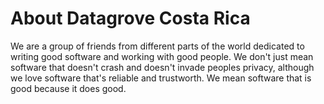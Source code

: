 # About Datagrove Costa Rica 

We are a group of friends from different parts of the world dedicated to writing good software and working with good people. We don't just mean software that doesn't crash and doesn't invade peoples privacy, although we love software that's reliable and trustworth. We mean software that is good because it does good.
